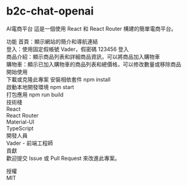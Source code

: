 # b2c-chat-openai
AI電商平台
這是一個使用 React 和 React Router 構建的簡單電商平台。

功能
首頁：顯示網站的簡介和導航連結  
登入：使用固定假帳號 Vader，假密碼 123456 登入  
商品介紹：顯示商品列表和詳細商品資訊，可以將商品加入購物車  
購物車：顯示已加入購物車的商品列表和總價格，可以修改數量或移除商品  
開始使用  
下載或克隆此專案 
安裝相依套件 npm install  
啟動本地開發環境 npm start  
打包應用 npm run build  
技術棧  
React  
React Router  
Material-UI  
TypeScript  
開發人員  
Vader - 前端工程師  
貢獻  
歡迎提交 Issue 或 Pull Request 來改進此專案。  

授權  
MIT  
